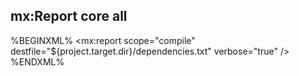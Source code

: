## mx:Report <span class="label">core</span> <span class="label label-info">all</span>

%BEGINXML%
<mx:report scope="compile" destfile="${project.target.dir}/dependencies.txt" verbose="true" />
%ENDXML%